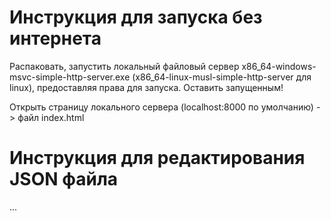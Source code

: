 # Инструкция для запуска без интернета

Распаковать, запустить локальный файловый сервер x86_64-windows-msvc-simple-http-server.exe (x86_64-linux-musl-simple-http-server для linux), предоставляя права для запуска. Оставить запущенным!

Открыть страницу локального сервера (localhost:8000 по умолчанию) -> файл index.html

# Инструкция для редактирования JSON файла
...